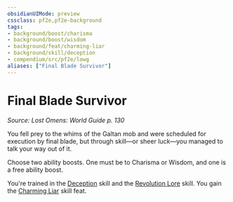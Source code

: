 ```yaml
---
obsidianUIMode: preview
cssclass: pf2e,pf2e-background
tags:
- background/boost/charisma
- background/boost/wisdom
- background/feat/charming-liar
- background/skill/deception
- compendium/src/pf2e/lowg
aliases: ["Final Blade Survivor"]
---
```

# Final Blade Survivor
*Source: Lost Omens: World Guide p. 130*  

You fell prey to the whims of the Galtan mob and were scheduled for execution by final blade, but through skill—or sheer luck—you managed to talk your way out of it.

Choose two ability boosts. One must be to Charisma or Wisdom, and one is a free ability boost.

You're trained in the [Deception](/compendium/skills.md#Deception) skill and the [Revolution Lore](/compendium/skills.md#Lore) skill. You gain the [Charming Liar](/compendium/feats/charming-liar.md) skill feat.